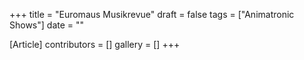 +++
title = "Euromaus Musikrevue"
draft = false
tags = ["Animatronic Shows"]
date = ""

[Article]
contributors = []
gallery = []
+++